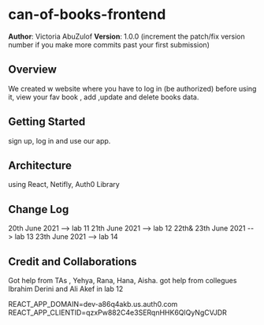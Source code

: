 # can-of-books-frontend

**Author**: Victoria AbuZulof
**Version**: 1.0.0 (increment the patch/fix version number if you make more commits past your first submission)

## Overview

We created w website where you have to log in (be authorized) before using it, view your fav book , add ,update and delete books data.

## Getting Started

sign up, log in and use our app.

## Architecture

using React, Netifly, Auth0 Library

## Change Log

20th June 2021 --> lab 11
21th June 2021 --> lab 12
22th& 23th June 2021 --> lab 13
23th June 2021 --> lab 14

## Credit and Collaborations

Got help from TAs , Yehya, Rana, Hana, Aisha.
got help from collegues Ibrahim Derini and Ali Akef in lab 12





REACT_APP_DOMAIN=dev-a86q4akb.us.auth0.com
REACT_APP_CLIENTID=qzxPw882C4e3SERqnHHK6QlQyNgCVJDR